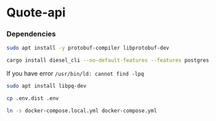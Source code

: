 # Quote-api

### Dependencies


```bash
sudo apt install -y protobuf-compiler libprotobuf-dev
```

```bash
cargo install diesel_cli --no-default-features --features postgres
```

If you have error `/usr/bin/ld: cannot find -lpq`  
```bash
sudo apt install libpq-dev
```

```bash
cp .env.dist .env

ln -s docker-compose.local.yml docker-compose.yml
```